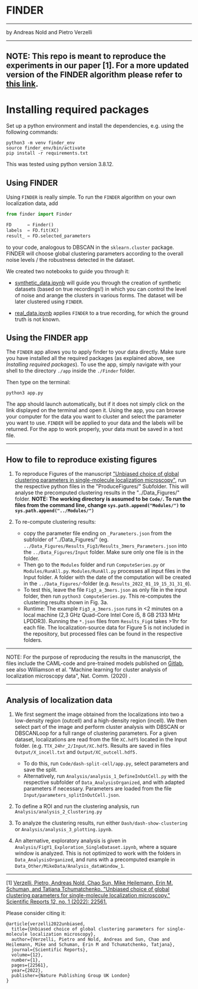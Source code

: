 # FINDER

-------------------------------
by Andreas Nold and Pietro Verzelli

--------------------------
**NOTE: This repo is meant to reproduce the experiments in our paper [1]. 
For a more updated version of the FINDER algorithm please refer to [this link](https://github.com/verzep/finder_code).**
-------------------------------


# Installing required packages

Set up a python environment and install the dependencies, e.g. using the
following commands:

```shell
python3 -m venv finder_env
source finder_env/bin/activate
pip install -r requirements.txt
```
This was tested using python version 3.8.12.

## Using FINDER

Using `FINDER` is really simple.
To run the `FINDER` algorithm on your own localization data, add

```python
from finder import Finder

FD      = Finder()
labels  = FD.fit(XC)
result_ = FD.selected_parameters
```

to your code, analogous to DBSCAN in the `sklearn.cluster` package.
FINDER will choose global clustering parameters according to the overall noise levels / the robustness detected in the dataset.

We created two notebooks to guide you through it:

* [synthetic_data.ipynb](https://github.com/NoldAndreas/FINDER/blob/master/synthetic_data.ipynb) will guide you through the creation of synthetic datasets (based on true recordings!) in which you can control the level
of noise and arange the clusters in various forms. The dataset will be later clustered using `FINDER`.

* [real_data.ipynb](https://github.com/NoldAndreas/FINDER/blob/master/real_data.ipynb) applies `FINDER` to a true recording, for which the ground truth is not known.


## Using the FINDER app

The `FINDER` app allows you to apply finder to your data directly.
Make sure you have installed all the required packages (as explained above, see _Installing required packages_).
To use the app, simply navigate with your shell to the directory `./app` inside the `./Finder` folder.

Then type on the terminal:

```shell
python3 app.py
```
The app should launch automatically, but if it does not simply click on the link displayed on the terminal and open it.
Using the app, you can browse your computer for the data you want to cluster and select the parameter you want to use.
`FINDER` will be applied to your data and the labels will be returned. For the app to work properly, your data must be saved in a text file.

-----------------------------------------

## How to file to reproduce existing figures

1. To reproduce Figures of the manuscript ["Unbiased choice of global clustering parameters in single-molecule localization microscopy"](https://www.biorxiv.org/content/10.1101/2021.02.22.432198v1), run the respective python files in the "ProduceFigures/" Subfolder. This will analyse the precomputed clustering results in the "../Data_Figures/" folder. **NOTE: The working directory is assumed to be ```Code/```. To run the files from the command line, change ```sys.path.append("Modules/")``` to ```sys.path.append("../Modules/")```**

2. To re-compute clustering results:
	- copy the parameter file ending on ```_Parameters.json``` from the subfolder of "../Data_Figures/" (eg. ```../Data_Figures/Results_Fig3/Results_3mers_Parameters.json``` into the ```../Data_Figures/Input``` folder. Make sure only one file is in the folder.
	- Then go to the ```Modules``` folder and run ```ComputeSeries.py``` or ```Modules/RunAll.py```. ```Modules/RunAll.py``` processes all input files in the Input folder. A folder with the date of the computation will be created in the ```../Data_Figures/```-folder (e.g. ```Results_2022_01_19_15_31_31_0```).
	- To test this, leave the file ```Fig3_a_3mers.json``` as only file in the input folder, then run ```python3 ComputeSeries.py```. This re-computes the clustering results shown in Fig. 3a.
	- Runtime: The example ```Fig3_a_3mers.json``` runs in <2 minutes on a local machine (2,3 GHz Quad-Core Intel Core i5, 8 GB 2133 MHz LPDDR3). Running the ```*.json``` files from ```Results_Fig4``` takes >1hr for each file. The localization-source data for Figure 5 is not included in the repository, but processed files can be found in the respective folders.


****************************************************************************************************
NOTE:
For the purpose of reproducing the results in the manuscript, the files include the CAML-code and pre-trained models published on [Gitlab](https://gitlab.com/quokka79/caml), see also
Williamson et al. "Machine learning for cluster analysis of localization
microscopy data", Nat. Comm. (2020) .
****************************************************************************************************

## Analysis of localization data

1. We first segment the image obtained from the localizations into two a low-density region (outcell) and a high-density region (incell). We then select part of the image and perform cluster analysis with DBSCAN or DBSCANLoop for a full range of clustering parameters. For a given dataset, localizations are read from the file ```XC.hdf5``` located in the Input folder. (e.g. ```TTX_24hr_2/Input/XC.hdf5```. Results are saved in files ```Output/X_incell.txt``` and ```Output/XC_outcell.hdf5.```
	- To do this, run ```Code/dash-split-cell/app.py```, select parameters and save the split.
	- Alternatively, run ```Analysis/analysis_1_DefineInOutCell.py``` with the respective subfolder of ```Data_AnalysisOrganized```, and with adapted parameters if necessary. Parameters are loaded from the file ```Input/parameters_splitInOutCell.json```.

2. To define a ROI and run the clustering analysis, run ```Analysis/analysis_2_Clustering.py```

3. To analyze the clustering results, run either ```Dash/dash-show-clustering``` or ```Analysis/analysis_3_plotting.ipynb```.

4. An alternative, exploratory analysis is given in ```Analysis/FigY1_Exploration_SingleDataset.ipynb```, where a square window is analyzed. This is not optimized to work with the folders in ```Data_AnalysisOrganized```, and runs with a precomputed example in ```Data_Other/MikeData/Analysis_dataWindow_1```.
-----------------------------------------
[1] [Verzelli, Pietro, Andreas Nold, Chao Sun, Mike Heilemann, Erin M. Schuman, and Tatjana Tchumatchenko. "Unbiased choice of global clustering parameters for single-molecule localization microscopy." Scientific Reports 12, no. 1 (2022): 22561.](https://www.nature.com/articles/s41598-022-27074-1)

Please consider citing it:
```
@article{verzelli2022unbiased,
  title={Unbiased choice of global clustering parameters for single-molecule localization microscopy},
  author={Verzelli, Pietro and Nold, Andreas and Sun, Chao and Heilemann, Mike and Schuman, Erin M and Tchumatchenko, Tatjana},
  journal={Scientific Reports},
  volume={12},
  number={1},
  pages={22561},
  year={2022},
  publisher={Nature Publishing Group UK London}
}
```